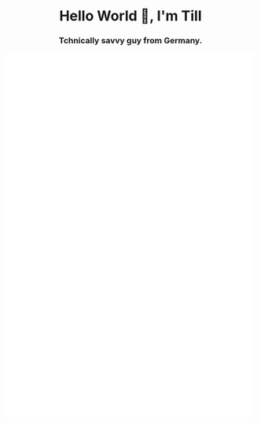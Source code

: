 <h1 align="center">
Hello World 👋, I'm Till
</h1>
<h3 align="center">Tchnically savvy guy from Germany.</h3>


![GitHub metrics](https://github.com/ZerXGIT/ZerXGIT/blob/main/github-metrics.svg)

